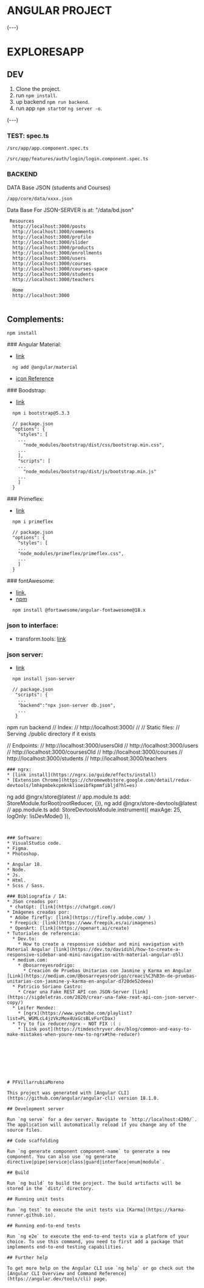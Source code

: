 # ANGULAR PROJECT

(---)

# EXPLORESAPP
## DEV

1. Clone the project.
2. run ```npm install```.
3. up backend ```npm run backend```.
4. run app ```npm start```or ```ng server -o```.

(---)

### TEST: spec.ts
```
/src/app/app.component.spec.ts

/src/app/features/auth/login/login.component.spec.ts
```

### BACKEND

DATA Base JSON (students and Courses)
```
/app/core/data/xxxx.json
```


Data Base For JSON-SERVER is at: "/data/bd.json"
```
 Resources
  http://localhost:3000/posts
  http://localhost:3000/comments
  http://localhost:3000/profile
  http://localhost:3000/slider
  http://localhost:3000/products
  http://localhost:3000/enrollments
  http://localhost:3000/users
  http://localhost:3000/courses
  http://localhost:3000/courses-space
  http://localhost:3000/students
  http://localhost:3000/teachers

  Home
  http://localhost:3000
  
```


## Complements:

```
npm install
```


### Angular Material: 
* [link](https://material.angular.io/guide/getting-started)
```
  ng add @angular/material
```
* [icon Reference](https://www.angularjswiki.com/angular/angular-material-icons-list-mat-icon-list/)
  
### Boodstrap: 
* [link](https://getbootstrap.com/)
```
  npm i bootstrap@5.3.3
```
```
  // package.json
  "options": {
    "styles": [
    ...
      "node_modules/bootstrap/dist/css/bootstrap.min.css",
    ...
    ],
    "scripts": [
    ...
      "node_modules/bootstrap/dist/js/bootstrap.min.js"
    ...
    ]
  }
```
### Primeflex: 
* [link](https://primeflex.org/)
```
  npm i primeflex
```
```
  // package.json
  "options": {
    "styles": [
    ...
    "node_modules/primeflex/primeflex.css",
    ...
    ]
  }
```
### fontAwesome: 
* [link](https://github.com/FortAwesome/angular-fontawesome),
* [npm](https://www.npmjs.com/package/@fortawesome/angular-fontawesome)
```
  npm install @fortawesome/angular-fontawesome@18.x
```
### json to interface:
* transform.tools: [link](https://transform.tools/json-to-typescript)

### json server:
* [link](https://www.npmjs.com/package/json-server)
```
  npm install json-server
```
```
  // package.json
   "scripts": {
    ...
    "backend":"npx json-server db.json",
    ...
   }
```
  npm run backend
  // Index:
  // http://localhost:3000/
  //
  // Static files:
  // Serving ./public directory if it exists

  // Endpoints:
  // http://localhost:3000/usersOld
  // http://localhost:3000/users
  // http://localhost:3000/coursesOld
  // http://localhost:3000/courses
  // http://localhost:3000/students
  // http://localhost:3000/teachers

```
### ngrx:
* [link install](https://ngrx.io/guide/effects/install)
* [Extension Chrome](https://chromewebstore.google.com/detail/redux-devtools/lmhkpmbekcpmknklioeibfkpmmfibljd?hl=es)
```
  ng add @ngrx/store@latest // app.module.ts add: StoreModule.forRoot(rootReducer, {}),
  ng add @ngrx/store-devtools@latest // app.module.ts add: StoreDevtoolsModule.instrument({ maxAge: 25, logOnly: !isDevMode() }),
```


### Software:
* VisualStudio code.
* Figma.
* Photoshop.

* Angular 18.
* Node.
* Js.
* Html.
* Scss / Sass.

### Bibliografía / IA:
* JSon creados por: 
 * chatGpt: [link](https://chatgpt.com/)
* Imágenes creadas por: 
 * Adobe firefly: [link](https://firefly.adobe.com/ ) 
 * Freepick: [link](https://www.freepik.es/ai/imagenes) 
 * OpenArt: [link](https://openart.ai/create) 
* Tutoriales de referencia:
  * Dev.to: 
    * How to create a responsive sidebar and mini navigation with Material Angular [link](https://dev.to/davidihl/how-to-create-a-responsive-sidebar-and-mini-navigation-with-material-angular-o5l)
  * medium.com:
    * @bosarreyesrodrigo:
      * Creación de Pruebas Unitarias con Jasmine y Karma en Angular [Link](https://medium.com/@bosarreyesrodrigo/creaci%C3%B3n-de-pruebas-unitarias-con-jasmine-y-karma-en-angular-d720de52deea)
  * Patricio Soriano Castro:
    * Crear una Fake REST API con JSON-Server [link](https://sigdeletras.com/2020/crear-una-fake-reat-api-con-json-server-copy/)
  * Leifer Mendez:
    * [ngrx](https://www.youtube.com/playlist?list=PL_WGMLcL4jzVkzMox4UxGcsBLvFurCDax)
  * Try to fix reducer/ngrx - NOT FIX :( :
    * [Link post](https://timdeschryver.dev/blog/common-and-easy-to-make-mistakes-when-youre-new-to-ngrx#the-reducer)








# PFVillarrubiaMoreno

This project was generated with [Angular CLI](https://github.com/angular/angular-cli) version 18.1.0.

## Development server

Run `ng serve` for a dev server. Navigate to `http://localhost:4200/`. The application will automatically reload if you change any of the source files.

## Code scaffolding

Run `ng generate component component-name` to generate a new component. You can also use `ng generate directive|pipe|service|class|guard|interface|enum|module`.

## Build

Run `ng build` to build the project. The build artifacts will be stored in the `dist/` directory.

## Running unit tests

Run `ng test` to execute the unit tests via [Karma](https://karma-runner.github.io).

## Running end-to-end tests

Run `ng e2e` to execute the end-to-end tests via a platform of your choice. To use this command, you need to first add a package that implements end-to-end testing capabilities.

## Further help

To get more help on the Angular CLI use `ng help` or go check out the [Angular CLI Overview and Command Reference](https://angular.dev/tools/cli) page.
